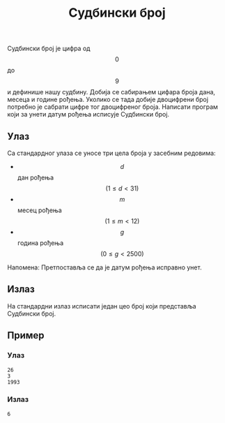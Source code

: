 ﻿---
title: Судбински број
timelimit: 1.0 # u sekundama
memlimit: 64   # u MB
owner:   MalisaRadosavljevic  # vlasnik je onaj ko radi na zadatku
origin:    # može ostati prazno, koristi se kada postoji potreba navodjena izvora
tags: []   # svaki zadatak treba ra je označen tagovima prema dogovorenoj listi tagova
status: IZRADA   # jedan od: "IZRADA", "PREGLED", "KANDIDAT" ili "KOMPLETAN".
status-od:    # datum u formatu YYYY-MM-DD od kada je u navedenom statusu
solutions:
  - name: ex0
    lang: [cpp, cs]
    desc: ""
    tags: []
---

Судбински број је цифра од $$0$$ до $$9$$ и дефинише нашу судбину. Добија се сабирањем цифара броја дана, месеца и године рођења. Уколико се тада добије двоцифрени број потребно је сабрати цифре тог двоцифреног броја. Написати програм који за унети датум рођења исписује Судбински број.



## Улаз

Са стандардног улаза се уносе три цела броја у засебним редовима:
 * $$d$$ дан рођења $$(1≤d<31)$$
 * $$m$$ месец рођења $$(1≤m<12)$$
 * $$g$$ година рођења $$(0≤g<2500)$$
 
Напомена: Претпоставља се да је датум рођења исправно унет.

## Излаз

На стандардни излаз исписати један цео број који представља Судбински број.

## Пример

### Улаз

~~~
26
3
1993
~~~

### Излаз

~~~
6
~~~
